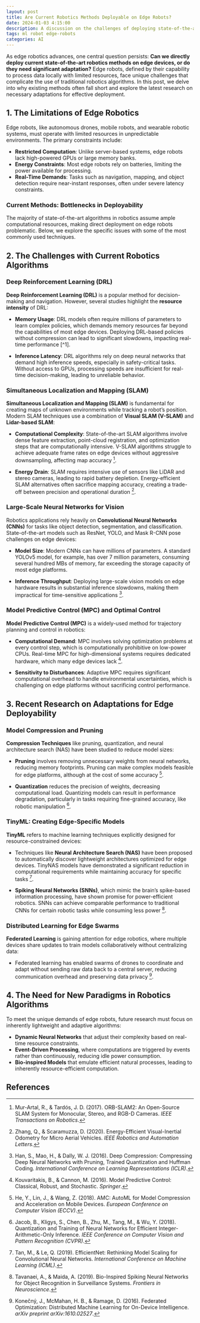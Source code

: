 ```yaml
---
layout: post
title: Are Current Robotics Methods Deployable on Edge Robots?
date: 2024-01-03 4:15:00
description: A discussion on the challenges of deploying state-of-the-art robotics algorithms on edge robots.
tags: ml robot edge-robots 
categories: AI
---
```



<!-- #  Or Do We Need to Adapt? -->

As edge robotics advances, one central question persists: **Can we directly deploy current state-of-the-art robotics methods on edge devices, or do they need significant adaptation?** Edge robots, defined by their capability to process data locally with limited resources, face unique challenges that complicate the use of traditional robotics algorithms. In this post, we delve into why existing methods often fall short and explore the latest research on necessary adaptations for effective deployment.

## 1. The Limitations of Edge Robotics

Edge robots, like autonomous drones, mobile robots, and wearable robotic systems, must operate with limited resources in unpredictable environments. The primary constraints include:

- **Restricted Computation**: Unlike server-based systems, edge robots lack high-powered GPUs or large memory banks.
- **Energy Constraints**: Most edge robots rely on batteries, limiting the power available for processing.
- **Real-Time Demands**: Tasks such as navigation, mapping, and object detection require near-instant responses, often under severe latency constraints.

### Current Methods: Bottlenecks in Deployability

The majority of state-of-the-art algorithms in robotics assume ample computational resources, making direct deployment on edge robots problematic. Below, we explore the specific issues with some of the most commonly used techniques.

## 2. The Challenges with Current Robotics Algorithms

###  Deep Reinforcement Learning (DRL)

**Deep Reinforcement Learning (DRL)** is a popular method for decision-making and navigation. However, several studies highlight the **resource intensity** of DRL:

- **Memory Usage**: DRL models often require millions of parameters to learn complex policies, which demands memory resources far beyond the capabilities of most edge devices. Deploying DRL-based policies without compression can lead to significant slowdowns, impacting real-time performance [^1].

- **Inference Latency**: DRL algorithms rely on deep neural networks that demand high inference speeds, especially in safety-critical tasks. Without access to GPUs, processing speeds are insufficient for real-time decision-making, leading to unreliable behavior.

### Simultaneous Localization and Mapping (SLAM)

**Simultaneous Localization and Mapping (SLAM)** is fundamental for creating maps of unknown environments while tracking a robot’s position. Modern SLAM techniques use a combination of **Visual SLAM (V-SLAM)** and **Lidar-based SLAM**:

- **Computational Complexity**: State-of-the-art SLAM algorithms involve dense feature extraction, point-cloud registration, and optimization steps that are computationally intensive. V-SLAM algorithms struggle to achieve adequate frame rates on edge devices without aggressive downsampling, affecting map accuracy [^2].

- **Energy Drain**: SLAM requires intensive use of sensors like LiDAR and stereo cameras, leading to rapid battery depletion. Energy-efficient SLAM alternatives often sacrifice mapping accuracy, creating a trade-off between precision and operational duration [^3].

###  Large-Scale Neural Networks for Vision

Robotics applications rely heavily on **Convolutional Neural Networks (CNNs)** for tasks like object detection, segmentation, and classification. State-of-the-art models such as ResNet, YOLO, and Mask R-CNN pose challenges on edge devices:

- **Model Size**: Modern CNNs can have millions of parameters. A standard YOLOv5 model, for example, has over 7 million parameters, consuming several hundred MBs of memory, far exceeding the storage capacity of most edge platforms.

- **Inference Throughput**: Deploying large-scale vision models on edge hardware results in substantial inference slowdowns, making them impractical for time-sensitive applications [^4].

### Model Predictive Control (MPC) and Optimal Control

**Model Predictive Control (MPC)** is a widely-used method for trajectory planning and control in robotics:

- **Computational Demand**: MPC involves solving optimization problems at every control step, which is computationally prohibitive on low-power CPUs. Real-time MPC for high-dimensional systems requires dedicated hardware, which many edge devices lack [^5].

- **Sensitivity to Disturbances**: Adaptive MPC requires significant computational overhead to handle environmental uncertainties, which is challenging on edge platforms without sacrificing control performance.

## 3. Recent Research on Adaptations for Edge Deployability

### Model Compression and Pruning

**Compression Techniques** like pruning, quantization, and neural architecture search (NAS) have been studied to reduce model sizes:

- **Pruning** involves removing unnecessary weights from neural networks, reducing memory footprints. Pruning can make complex models feasible for edge platforms, although at the cost of some accuracy [^6].

- **Quantization** reduces the precision of weights, decreasing computational load. Quantizing models can result in performance degradation, particularly in tasks requiring fine-grained accuracy, like robotic manipulation [^7].

###  TinyML: Creating Edge-Specific Models

**TinyML** refers to machine learning techniques explicitly designed for resource-constrained devices:

- Techniques like **Neural Architecture Search (NAS)** have been proposed to automatically discover lightweight architectures optimized for edge devices. TinyNAS models have demonstrated a significant reduction in computational requirements while maintaining accuracy for specific tasks [^8].

- **Spiking Neural Networks (SNNs)**, which mimic the brain’s spike-based information processing, have shown promise for power-efficient robotics. SNNs can achieve comparable performance to traditional CNNs for certain robotic tasks while consuming less power [^9].

###  Distributed Learning for Edge Swarms

**Federated Learning** is gaining attention for edge robotics, where multiple devices share updates to train models collaboratively without centralizing data:

- Federated learning has enabled swarms of drones to coordinate and adapt without sending raw data back to a central server, reducing communication overhead and preserving data privacy [^10].

## 4. The Need for New Paradigms in Robotics Algorithms

To meet the unique demands of edge robots, future research must focus on inherently lightweight and adaptive algorithms:

- **Dynamic Neural Networks** that adjust their complexity based on real-time resource constraints.
- **Event-Driven Processing**, where computations are triggered by events rather than continuously, reducing idle power consumption.
- **Bio-inspired Models** that emulate efficient natural processes, leading to inherently resource-efficient computation.


## References

[^2]: Mur-Artal, R., & Tardós, J. D. (2017). ORB-SLAM2: An Open-Source SLAM System for Monocular, Stereo, and RGB-D Cameras. *IEEE Transactions on Robotics*.
[^3]: Zhang, Q., & Scaramuzza, D. (2020). Energy-Efficient Visual-Inertial Odometry for Micro Aerial Vehicles. *IEEE Robotics and Automation Letters*.
[^4]: Han, S., Mao, H., & Dally, W. J. (2016). Deep Compression: Compressing Deep Neural Networks with Pruning, Trained Quantization and Huffman Coding. *International Conference on Learning Representations (ICLR)*.
[^5]: Kouvaritakis, B., & Cannon, M. (2016). Model Predictive Control: Classical, Robust, and Stochastic. *Springer*.
[^6]: He, Y., Lin, J., & Wang, Z. (2018). AMC: AutoML for Model Compression and Acceleration on Mobile Devices. *European Conference on Computer Vision (ECCV)*.
[^7]: Jacob, B., Kligys, S., Chen, B., Zhu, M., Tang, M., & Wu, Y. (2018). Quantization and Training of Neural Networks for Efficient Integer-Arithmetic-Only Inference. *IEEE Conference on Computer Vision and Pattern Recognition (CVPR)*.
[^8]: Tan, M., & Le, Q. (2019). EfficientNet: Rethinking Model Scaling for Convolutional Neural Networks. *International Conference on Machine Learning (ICML)*.
[^9]: Tavanaei, A., & Maida, A. (2019). Bio-Inspired Spiking Neural Networks for Object Recognition in Surveillance Systems. *Frontiers in Neuroscience*.
[^10]: Konečný, J., McMahan, H. B., & Ramage, D. (2016). Federated Optimization: Distributed Machine Learning for On-Device Intelligence. *arXiv preprint arXiv:1610.02527*.
